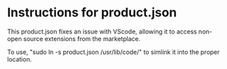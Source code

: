 # Instructions for product.json

This product.json fixes an issue with VScode, allowing it to access non-open source extensions from the marketplace.

To use, "sudo ln -s product.json /usr/lib/code/" to simlink it into the proper location.
